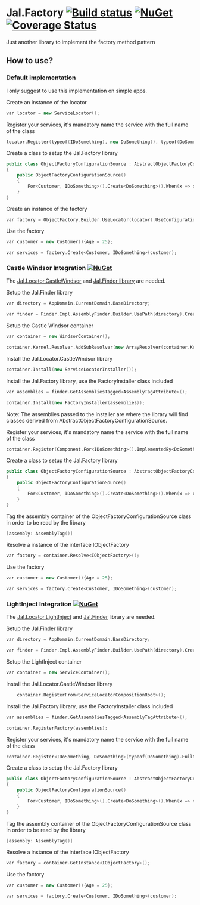 # Jal.Factory [![Build status](https://ci.appveyor.com/api/projects/status/c63jmwrdr2iussdm?svg=true)](https://ci.appveyor.com/project/raulnq/jal-factory) [![NuGet](https://img.shields.io/nuget/v/Jal.Factory.svg)](https://www.nuget.org/packages/Jal.Factory) [![Coverage Status](https://coveralls.io/repos/github/raulnq/Jal.Factory/badge.svg?branch=master)](https://coveralls.io/github/raulnq/Jal.Factory?branch=master)
Just another library to implement the factory method pattern

## How to use?

### Default implementation

I only suggest to use this implementation on simple apps.

Create an instance of the locator
```c++
var locator = new ServiceLocator();
```
Register your services, it's mandatory name the service with the full name of the class
```c++
locator.Register(typeof(IDoSomething), new DoSomething(), typeof(DoSomething).FullName);
```
Create a class to setup the Jal.Factory library
```c++
public class ObjectFactoryConfigurationSource : AbstractObjectFactoryConfigurationSource
{
    public ObjectFactoryConfigurationSource()
    {
        For<Customer, IDoSomething>().Create<DoSomething>().When(x => x.Age > 18);
    }
}
```
Create an instance of the factory
```c++
var factory = ObjectFactory.Builder.UseLocator(locator).UseConfigurationSource(new IObjectFactoryConfigurationSource[]{ new ObjectFactoryConfigurationSource() }).Create;
```    
Use the factory
```c++
var customer = new Customer(){Age = 25};

var services = factory.Create<Customer, IDoSomething>(customer);
```
### Castle Windsor Integration [![NuGet](https://img.shields.io/nuget/v/Jal.Factory.Installer.svg)](https://www.nuget.org/packages/Jal.Factory.Installer)

The [Jal.Locator.CastleWindsor](https://www.nuget.org/packages/Jal.Locator.CastleWindsor/) and [Jal.Finder library](https://www.nuget.org/packages/Jal.Finder/) are needed.

Setup the Jal.Finder library
```c++
var directory = AppDomain.CurrentDomain.BaseDirectory;

var finder = Finder.Impl.AssemblyFinder.Builder.UsePath(directory).Create;
```
Setup the Castle Windsor container
```c++
var container = new WindsorContainer();

container.Kernel.Resolver.AddSubResolver(new ArrayResolver(container.Kernel));
```
Install the Jal.Locator.CastleWindsor library
```c++
container.Install(new ServiceLocatorInstaller());
```
Install the Jal.Factory library, use the FactoryInstaller class included
```c++
var assemblies = finder.GetAssembliesTagged<AssemblyTagAttribute>();

container.Install(new FactoryInstaller(assemblies));
```
Note: The assemblies passed to the installer are where the library will find classes derived from AbstractObjectFactoryConfigurationSource.

Register your services, it's mandatory name the service with the full name of the class
```c++
container.Register(Component.For<IDoSomething>().ImplementedBy<DoSomething>().LifestyleSingleton().Named(typeof(DoSomething).FullName)));
```
Create a class to setup the Jal.Factory library
```c++
public class ObjectFactoryConfigurationSource : AbstractObjectFactoryConfigurationSource
{
    public ObjectFactoryConfigurationSource()
    {
        For<Customer, IDoSomething>().Create<DoSomething>().When(x => x.Age > 18);
    }
}
```   
Tag the assembly container of the ObjectFactoryConfigurationSource class in order to be read by the library
```c++
[assembly: AssemblyTag()]
```    
Resolve a instance of the interface IObjectFactory
```c++
var factory = container.Resolve<IObjectFactory>();
```   
Use the factory
```c++
var customer = new Customer(){Age = 25};

var services = factory.Create<Customer, IDoSomething>(customer);
``` 
### LightInject Integration [![NuGet](https://img.shields.io/nuget/v/Jal.Factory.LightInject.Installer.svg)](https://www.nuget.org/packages/Jal.Factory.LightInject.Installer)

The [Jal.Locator.LightInject](https://www.nuget.org/packages/Jal.Locator.LightInject/) and [Jal.Finder](https://www.nuget.org/packages/Jal.Finder/) library are needed. 

Setup the Jal.Finder library
```c++
var directory = AppDomain.CurrentDomain.BaseDirectory;

var finder = Finder.Impl.AssemblyFinder.Builder.UsePath(directory).Create;
``` 
Setup the LightInject container
```c++
var container = new ServiceContainer();
```     
Install the Jal.Locator.CastleWindsor library
```c++
    container.RegisterFrom<ServiceLocatorCompositionRoot>();
```     
Install the Jal.Factory library, use the FactoryInstaller class included
```c++
var assemblies = finder.GetAssembliesTagged<AssemblyTagAttribute>();

container.RegisterFactory(assemblies);
```    
Register your services, it's mandatory name the service with the full name of the class
```c++
container.Register<IDoSomething, DoSomething>(typeof(DoSomething).FullName);
```    
Create a class to setup the Jal.Factory library
```c++
public class ObjectFactoryConfigurationSource : AbstractObjectFactoryConfigurationSource
{
    public ObjectFactoryConfigurationSource()
    {
        For<Customer, IDoSomething>().Create<DoSomething>().When(x => x.Age > 18);
    }
}
```  
Tag the assembly container of the ObjectFactoryConfigurationSource class in order to be read by the library
```c++
[assembly: AssemblyTag()]
```     
Resolve a instance of the interface IObjectFactory
```c++
var factory = container.GetInstance<IObjectFactory>();
``` 
Use the factory
```c++
var customer = new Customer(){Age = 25};

var services = factory.Create<Customer, IDoSomething>(customer);
``` 